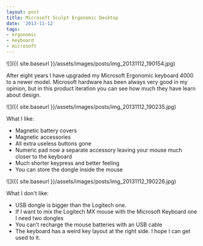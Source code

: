 ```yaml
---
layout: post
title: Microsoft Sculpt Ergonomic Desktop
date: '2013-11-12'
tags:
- ergonomic
- keyboard
- microsoft
---
```


![]({{ site.baseurl }}/assets/images/posts/img_20131112_190154.jpg)

After eight years I have upgraded my Microsoft Ergonomic keyboard 4000 to a newer model. Microsoft hardware has been always very good in my opinion, but in this product iteration you can see how much they have learn about design.

![]({{ site.baseurl }}/assets/images/posts/img_20131112_190235.jpg)

What I like:

- Magnetic battery covers
- Magnetic accessories
- All extra useless buttons gone
- Numeric pad now a separate accessory leaving your mouse much closer to the keyboard
- Much shorter keypress and better feeling
- You can store the dongle inside the mouse

![]({{ site.baseurl }}/assets/images/posts/img_20131112_190226.jpg)

What I don't like:

- USB dongle is bigger than the Logitech one.
- If I want to mix the Logitech MX mouse with the Microsoft Keyboard one I need two dongles
- You can't recharge the mouse batteries with an USB cable
- The keyboard has a weird key layout at the right side. I hope I can get used to it.
